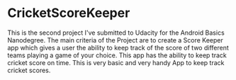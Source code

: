 # CricketScoreKeeper
This is the second project I've submitted to Udacity for the Android Basics Nanodegree. The main criteria of the Project are to create a Score Keeper app which gives a user the ability to keep track of the score of two different teams playing a game of your choice. This app has the ability to keep track cricket score on time. This is very basic and very handy App to keep track cricket scores.



